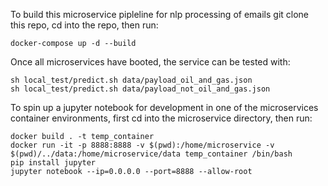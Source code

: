 To build this microservice pipleline for nlp processing of emails git clone this repo, cd into the repo, then run:

```
docker-compose up -d --build
```


Once all microservices have booted, the service can be tested with:

```
sh local_test/predict.sh data/payload_oil_and_gas.json
sh local_test/predict.sh data/payload_not_oil_and_gas.json
```


To spin up a jupyter notebook for development in one of the microservices container environments, first cd into the microservice directory, then run:

```
docker build . -t temp_container
docker run -it -p 8888:8888 -v $(pwd):/home/microservice -v $(pwd)/../data:/home/microservice/data temp_container /bin/bash
pip install jupyter
jupyter notebook --ip=0.0.0.0 --port=8888 --allow-root
```

